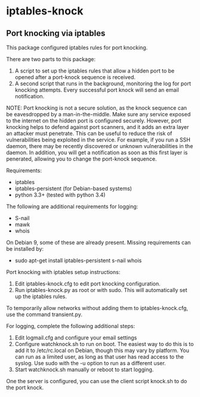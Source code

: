 # iptables-knock
Port knocking via iptables
-------------

This package configured iptables rules for port knocking.

There are two parts to this package:
1. A script to set up the iptables rules that allow a hidden port to be opened
   after a port-knock sequence is received.
2. A second script that runs in the background, monitoring the log for port
   knocking attempts. Every successful port knock will send an email
   notification.

NOTE: Port knocking is not a secure solution, as the knock sequence can be
eavesdropped by a man-in-the-middle. Make sure any service exposed to the
internet on the hidden port is configured securely. However, port knocking
helps to defend against port scanners, and it adds an extra layer an attacker
must penetrate. This can be useful to reduce the risk of vulnerabilities being
exploited in the service. For example, if you run a SSH daemon, there may be
recently discovered or unknown vulnerabilities in the daemon. In addition, you
will get a notification as soon as this first layer is penerated, allowing you
to change the port-knock sequence.

Requirements:
- iptables
- iptables-persistent (for Debian-based systems)
- python 3.3+ (tested with python 3.4)

The following are additional requirements for logging:
- S-nail
- mawk
- whois

On Debian 9, some of these are already present. Missing requirements can be installed by:
- sudo apt-get install iptables-persistent s-nail whois

Port knocking with iptables setup instructions:
1. Edit iptables-knock.cfg to edit port knocking configuration.
2. Run iptables-knock.py as root or with sudo. This will automatically set up
   the iptables rules.

To temporarily allow networks without adding them to iptables-knock.cfg, use the command transient.py.

For logging, complete the following additional steps:
1. Edit logmail.cfg and configure your email settings
2. Configure watchknock.sh to run on boot. The easiest way to do this is to
   add it to /etc/rc.local on Debian, though this may vary by platform. You
   can run as a limited user, as long as that user has read access to the
   syslog. Use sudo with the -u option to run as a different user.
3. Start watchknock.sh manually or reboot to start logging.

One the server is configured, you can use the client script knock.sh to do the
port knock.
